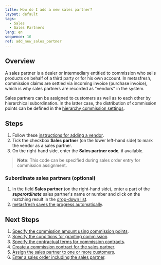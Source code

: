```yaml
---
title: How do I add a new sales partner?
layout: default
tags:
  - Sales
  - Sales Partners
lang: en
sequence: 10
ref: add_new_sales_partner
---
```


## Overview
A sales partner is a dealer or intermediary entitled to commission who sells products on behalf of a third party or for his own account. In metasfresh, commission claims are settled via incoming invoice (purchase invoice), which is why sales partners are recorded as "vendors" in the system.

Sales partners can be assigned to customers as well as to each other by hierarchical subordination. In the latter case, the distribution of commission points can be defined in the [hierarchy commission settings](Commission_conditons_details).

## Steps
1. Follow these [instructions for adding a vendor](New_business_partner_vendor).
1. Tick the checkbox **Sales partner** (on the lower left-hand side) to mark the vendor as a sales partner.
1. On the right-hand side, enter the **Sales partner code**, if available.
 >**Note:** This code can be specified during sales order entry for commission assignment.

### <a name="sp-hierarchy">Subordinate sales partners (optional)</a>
1. In the field **Sales partner** (on the right-hand side), enter a part of the ***superordinate*** sales partner's name or number and click on the matching result in the <a href="Keyboard_shortcuts_reference#dropdown" title="Dynamic Search Box (Autocompletion)">drop-down list</a>.
1. [metasfresh saves the progress automatically](Saveindicator).

## Next Steps
1. [Specify the commission amount using commission points](Commission_points_price).
1. [Specify the conditions for granting commission](Commission_conditons_details).
1. [Specify the contractual terms for commission contracts](Define_contractual_terms_commission).
1. [Create a commission contract for the sales partner](Create_commission_contract).
1. [Assign the sales partner to one or more customers](Assign_sales_partner_to_customers).
1. [Enter a sales order including the sales partner](Salesorder_recording_sales_partner).
